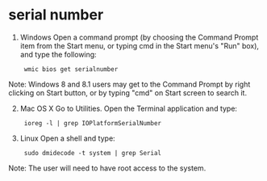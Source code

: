 serial number 
=============

1. Windows
Open a command prompt (by choosing the Command Prompt item from the Start menu, or typing cmd in the Start menu's "Run" box), and type the following:

        wmic bios get serialnumber

Note: Windows 8 and 8.1 users may get to the Command Prompt by right clicking on Start button, or by typing "cmd" on Start screen to search it.

2. Mac OS X
Go to Utilities. Open the Terminal application and type:

        ioreg -l | grep IOPlatformSerialNumber

3. Linux
Open a shell and type:

        sudo dmidecode -t system | grep Serial

Note: The user will need to have root access to the system.
